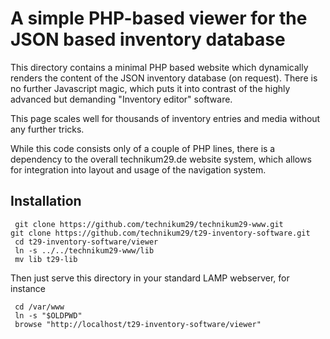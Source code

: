 A simple PHP-based viewer for the JSON based inventory database
===============================================================

This directory contains a minimal PHP based website which dynamically
renders the content of the JSON inventory database (on request). There
is no further Javascript magic, which puts it into contrast of the
highly advanced but demanding "Inventory editor" software.

This page scales well for thousands of inventory entries and media
without any further tricks.

While this code consists only of a couple of PHP lines, there is
a dependency to the overall technikum29.de website system, which
allows for integration into layout and usage of the navigation system.

Installation
------------

     git clone https://github.com/technikum29/technikum29-www.git
    git clone https://github.com/technikum29/t29-inventory-software.git
     cd t29-inventory-software/viewer
     ln -s ../../technikum29-www/lib
     mv lib t29-lib

Then just serve this directory in your standard LAMP webserver, for
instance

     cd /var/www
     ln -s "$OLDPWD"
     browse "http://localhost/t29-inventory-software/viewer"

